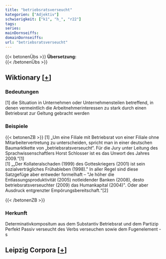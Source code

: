 ```yaml
---
title: "betriebsratsverseucht"
kategorien: ["Adjektiv"]
schwierigkeit: ["k1", "h_", "r22"]
tags:
series:
mainDornseiffs:
domainDornseiffs:
url: "betriebsratsverseucht"
---
```


{{< betonenÜbs >}}
**Übersetzung:**  
{{< /betonenÜbs >}}

## Wiktionary [[+](https://de.wiktionary.org/wiki/betriebsratsverseucht)]

### Bedeutungen
[1] die Situation in Unternehmen oder Unternehmensteilen betreffend, in denen vermeintlich die Arbeitnehmerinteressen zu stark durch einen Betriebsrat zur Geltung gebracht werden  

### Beispiele
{{< betonenZB >}}
[1] „Um eine Filiale mit Betriebsrat von einer Filiale ohne Mitarbeitervertretung zu unterscheiden, spricht man in einer deutschen Baumarktkette von „betriebsratsverseucht“. Für die Jury unter Leitung des Sprachwissenschaftlers Horst Schlosser ist es das Unwort des Jahres 2009.“[1]  
[1] „„Der Kollateralschaden (1999) des Gotteskriegers (2001) ist sein sozialverträgliches Frühableben (1998)." In aller Regel sind diese Satzgefüge aber entweder formelhaft –  "Je höher die Entlassungsproduktivität (2005) notleidender Banken (2008), desto betriebsratsverseuchter (2009) das Humankapital (2004)". Oder aber Ausdruck entgrenzter Empörungsbereitschaft.“[2]  

{{< /betonenZB >}}
### Herkunft
Determinativkompositum aus dem Substantiv Betriebsrat und dem Partizip Perfekt Passiv verseucht des Verbs verseuchen sowie dem Fugenelement -s  


## Leipzig Corpora [[+](https://corpora.uni-leipzig.de/en/res?word=betriebsratsverseucht&corpusId=deu_newscrawl-public_2018)]


